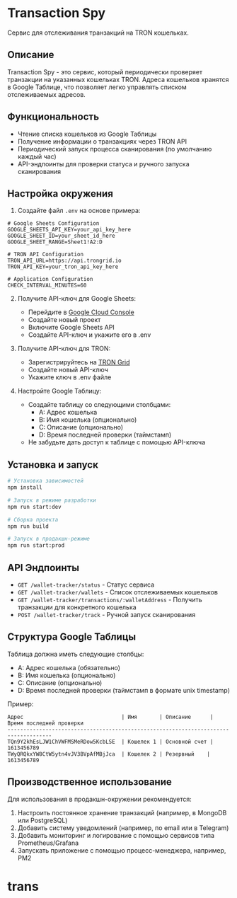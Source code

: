 # Transaction Spy

Сервис для отслеживания транзакций на TRON кошельках.

## Описание

Transaction Spy - это сервис, который периодически проверяет транзакции на указанных кошельках TRON. Адреса кошельков хранятся в Google Таблице, что позволяет легко управлять списком отслеживаемых адресов.

## Функциональность

- Чтение списка кошельков из Google Таблицы
- Получение информации о транзакциях через TRON API
- Периодический запуск процесса сканирования (по умолчанию каждый час)
- API-эндпоинты для проверки статуса и ручного запуска сканирования

## Настройка окружения

1. Создайте файл `.env` на основе примера:

```
# Google Sheets Configuration
GOOGLE_SHEETS_API_KEY=your_api_key_here
GOOGLE_SHEET_ID=your_sheet_id_here
GOOGLE_SHEET_RANGE=Sheet1!A2:D

# TRON API Configuration
TRON_API_URL=https://api.trongrid.io
TRON_API_KEY=your_tron_api_key_here

# Application Configuration
CHECK_INTERVAL_MINUTES=60
```

2. Получите API-ключ для Google Sheets:
   - Перейдите в [Google Cloud Console](https://console.cloud.google.com/)
   - Создайте новый проект
   - Включите Google Sheets API
   - Создайте API-ключ и укажите его в .env

3. Получите API-ключ для TRON:
   - Зарегистрируйтесь на [TRON Grid](https://www.trongrid.io/)
   - Создайте новый API-ключ
   - Укажите ключ в .env файле

4. Настройте Google Таблицу:
   - Создайте таблицу со следующими столбцами:
     - A: Адрес кошелька
     - B: Имя кошелька (опционально)
     - C: Описание (опционально)
     - D: Время последней проверки (таймстамп)
   - Не забудьте дать доступ к таблице с помощью API-ключа

## Установка и запуск

```bash
# Установка зависимостей
npm install

# Запуск в режиме разработки
npm run start:dev

# Сборка проекта
npm run build

# Запуск в продакшн-режиме
npm run start:prod
```

## API Эндпоинты

- `GET /wallet-tracker/status` - Статус сервиса
- `GET /wallet-tracker/wallets` - Список отслеживаемых кошельков
- `GET /wallet-tracker/transactions/:walletAddress` - Получить транзакции для конкретного кошелька
- `POST /wallet-tracker/track` - Ручной запуск сканирования

## Структура Google Таблицы

Таблица должна иметь следующие столбцы:
- A: Адрес кошелька (обязательно)
- B: Имя кошелька (опционально)
- C: Описание (опционально)
- D: Время последней проверки (таймстамп в формате unix timestamp)

Пример:
```
Адрес                               | Имя       | Описание      | Время последней проверки
------------------------------------------------------------------------------------
TQn9Y2khEsLJW1ChVWFMSMeRDow5KcbLSE  | Кошелек 1 | Основной счет | 1613456789
TWyQRQkxYW8CtW5ytn4vJV3BVpAfMBjJca  | Кошелек 2 | Резервный    | 1613456789
```

## Производственное использование

Для использования в продакшн-окружении рекомендуется:

1. Настроить постоянное хранение транзакций (например, в MongoDB или PostgreSQL)
2. Добавить систему уведомлений (например, по email или в Telegram)
3. Добавить мониторинг и логирование с помощью сервисов типа Prometheus/Grafana
4. Запускать приложение с помощью процесс-менеджера, например, PM2
# trans
